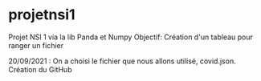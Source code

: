 # projetnsi1
Projet NSI 1 via la lib Panda et Numpy
Objectif: Création d'un tableau pour ranger un fichier

20/09/2021 :
On a choisi le fichier que nous allons utilisé, covid.json.
Création du GitHub
